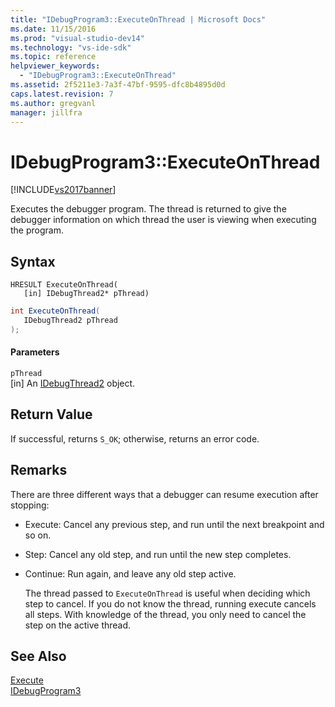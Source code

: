```yaml
---
title: "IDebugProgram3::ExecuteOnThread | Microsoft Docs"
ms.date: 11/15/2016
ms.prod: "visual-studio-dev14"
ms.technology: "vs-ide-sdk"
ms.topic: reference
helpviewer_keywords: 
  - "IDebugProgram3::ExecuteOnThread"
ms.assetid: 2f5211e3-7a3f-47bf-9595-dfc8b4895d0d
caps.latest.revision: 7
ms.author: gregvanl
manager: jillfra
---
```

# IDebugProgram3::ExecuteOnThread
[!INCLUDE[vs2017banner](../../../includes/vs2017banner.md)]

Executes the debugger program. The thread is returned to give the debugger information on which thread the user is viewing when executing the program.  
  
## Syntax  
  
```cpp#  
HRESULT ExecuteOnThread(  
   [in] IDebugThread2* pThread)  
```  
  
```csharp  
int ExecuteOnThread(  
   IDebugThread2 pThread  
);  
```  
  
#### Parameters  
 `pThread`  
 [in] An [IDebugThread2](../../../extensibility/debugger/reference/idebugthread2.md) object.  
  
## Return Value  
 If successful, returns `S_OK`; otherwise, returns an error code.  
  
## Remarks  
 There are three different ways that a debugger can resume execution after stopping:  
  
- Execute: Cancel any previous step, and run until the next breakpoint and so on.  
  
- Step: Cancel any old step, and run until the new step completes.  
  
- Continue: Run again, and leave any old step active.  
  
  The thread passed to `ExecuteOnThread` is useful when deciding which step to cancel. If you do not know the thread, running execute cancels all steps. With knowledge of the thread, you only need to cancel the step on the active thread.  
  
## See Also  
 [Execute](../../../extensibility/debugger/reference/idebugprogram2-execute.md)   
 [IDebugProgram3](../../../extensibility/debugger/reference/idebugprogram3.md)

